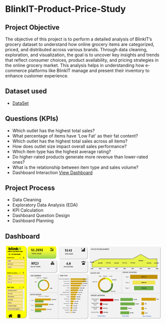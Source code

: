 # BlinkIT-Product-Price-Study

## Project Objective
The objective of this project is to perform a detailed analysis of BlinkIT’s grocery dataset to understand how online grocery items are categorized, priced, and distributed across various brands. Through data cleaning, exploration, and visualization, the goal is to uncover key insights and trends that reflect consumer choices, product availability, and pricing strategies in the online grocery market. This analysis helps in understanding how e-commerce platforms like BlinkIT manage and present their inventory to enhance customer experience.

## Dataset used
- <a href=https://github.com/JayaKrishna1008/BlinkIT-Product-Price-Study/blob/main/Raw%20Data.xlsx>DataSet</a>

## Questions (KPIs)
- Which outlet has the highest total sales?
- What percentage of items have 'Low Fat' as their fat content?
- Which outlet has the highest total sales across all items?
- How does outlet size impact overall sales performance?
- Which item type has the highest average rating?
- Do higher-rated products generate more revenue than lower-rated ones?
- What is the relationship between item type and sales volume?
- Dashboard Interaction <a href=https://github.com/JayaKrishna1008/BlinkIT-Product-Price-Study/blob/main/Dashborad%20Img.png >View Dashboard</a>

## Project Process 
 - Data Cleaning
 -  Exploratory Data Analysis (EDA)
 -  KPI Calculation
 -  Dashboard Question Design
 -  Dashboard Planning
 
## Dashboard
![Dashborad Img](https://github.com/JayaKrishna1008/BlinkIT-Product-Price-Study/blob/main/Dashborad%20Img.png)




